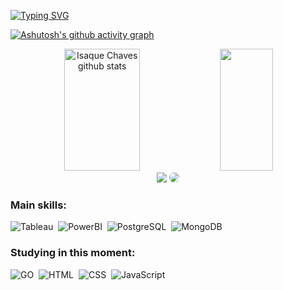 [![Typing SVG](https://readme-typing-svg.herokuapp.com/?color=87CEFA&size=35&center=true&vCenter=true&width=1000&lines=HELLO,+My+name+is+Isaque+Chaves;I'm+25+years+old;I'm+from+Brazil;I+Graduated+information+systems;Be+Welcome!+:%29)](https://git.io/typing-svg)


[![Ashutosh's github activity graph](https://github-readme-activity-graph.vercel.app/graph?isaquerchaves=Ashutosh00710)](https://github.com/ashutosh00710/github-readme-activity-graph)


<div align="center">  
  <img width="49%" height="195px" src="https://github-readme-stats.vercel.app/api?username=isaquerchaves&show_icons=true&count_private=true&hide_border=true&title_color=87CEFA&icon_color=87CEFA&text_color=c9d1d9&bg_color=0d1117" alt="Isaque Chaves github stats" /> 
  <img width="41%" height="195px" src="https://github-readme-stats.vercel.app/api/top-langs/?username=isaquerchaves&layout=compact&hide_border=true&title_color=87CEFA&text_color=c9d1d9&bg_color=0d1117" />
</div>


<div align="center"> 
<a href = "mailto:isaque.ramosch@gmail.com"> <img src="https://img.shields.io/badge/-Gmail-%23333?style=for-the-badge&logo=gmail&logoColor=white" target="_blank"></a>
<a href="https://www.linkedin.com/in/isaque-chaves-a591aa141/" target="_blank"><img src="https://img.shields.io/badge/-LinkedIn-%230077B5?style=for-the-badge&logo=linkedin&logoColor=white" style="border-radius: 30px" target="_blank"></a> 
 </div>
 
 
  ### Main skills:
![Tableau](https://img.shields.io/badge/-Tableau-0D1117?style=for-the-badge&logo=tableau&labelColor=0D1117)&nbsp;
![PowerBI](https://img.shields.io/badge/-PowerBI-0D1117?style=for-the-badge&logo=powerbi&labelColor=0D1117)&nbsp;
![PostgreSQL](https://img.shields.io/badge/-PostgreSQL-0D1117?style=for-the-badge&logo=postgresql&labelColor=0D1117)&nbsp;
![MongoDB](https://img.shields.io/badge/-MongoDB-0D1117?style=for-the-badge&logo=mongodb&logoColor=purple&labelColor=0D1117)&nbsp;


### Studying in this moment:
![GO](https://img.shields.io/badge/-GO-0D1117?style=for-the-badge&logo=go&logoColor=00BFFF&labelColor=0D1117)&nbsp;
![HTML](https://img.shields.io/badge/-HTML-0D1117?style=for-the-badge&logo=HTML5&&labelColor=0D1117)&nbsp;
![CSS](https://img.shields.io/badge/-CSS-0D1117?style=for-the-badge&logo=CSS3&logoColor=1572B6&labelColor=0D1117)&nbsp;
![JavaScript](https://img.shields.io/badge/-JavaScript-0D1117?style=for-the-badge&logo=javascript&labelColor=0D1117)&nbsp;
